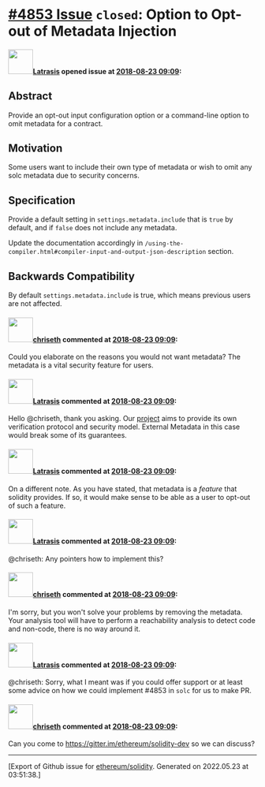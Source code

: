 # [\#4853 Issue](https://github.com/ethereum/solidity/issues/4853) `closed`: Option to Opt-out of Metadata Injection

#### <img src="https://avatars.githubusercontent.com/u/4656227?u=00c89362bd78ce3dcab5988e2c4564db1d206a80&v=4" width="50">[Latrasis](https://github.com/Latrasis) opened issue at [2018-08-23 09:09](https://github.com/ethereum/solidity/issues/4853):

## Abstract
Provide an opt-out input configuration option or a command-line option to omit metadata for a contract.

## Motivation
Some users want to include their own type of metadata or wish to omit any solc metadata due to security concerns.

## Specification
Provide a default setting in `settings.metadata.include` that is `true` by default, and if `false` does not include any metadata.

Update the documentation accordingly in `/using-the-compiler.html#compiler-input-and-output-json-description` section.

## Backwards Compatibility
By default  `settings.metadata.include` is true, which means previous users are not affected.


#### <img src="https://avatars.githubusercontent.com/u/9073706?v=4" width="50">[chriseth](https://github.com/chriseth) commented at [2018-08-23 09:09](https://github.com/ethereum/solidity/issues/4853#issuecomment-418341101):

Could you elaborate on the reasons you would not want metadata? The metadata is a vital security feature for users.

#### <img src="https://avatars.githubusercontent.com/u/4656227?u=00c89362bd78ce3dcab5988e2c4564db1d206a80&v=4" width="50">[Latrasis](https://github.com/Latrasis) commented at [2018-08-23 09:09](https://github.com/ethereum/solidity/issues/4853#issuecomment-418349411):

Hello @chriseth, thank you asking. Our [project](https://beakeros.org) aims to provide its own verification protocol and security model. External Metadata in this case would break some of its guarantees.

#### <img src="https://avatars.githubusercontent.com/u/4656227?u=00c89362bd78ce3dcab5988e2c4564db1d206a80&v=4" width="50">[Latrasis](https://github.com/Latrasis) commented at [2018-08-23 09:09](https://github.com/ethereum/solidity/issues/4853#issuecomment-418621782):

On a different note. As you have stated, that metadata is a _feature_ that solidity provides. If so, it would make sense to be able as a user to opt-out of such a feature.

#### <img src="https://avatars.githubusercontent.com/u/4656227?u=00c89362bd78ce3dcab5988e2c4564db1d206a80&v=4" width="50">[Latrasis](https://github.com/Latrasis) commented at [2018-08-23 09:09](https://github.com/ethereum/solidity/issues/4853#issuecomment-428559080):

@chriseth: Any pointers how to implement this?

#### <img src="https://avatars.githubusercontent.com/u/9073706?v=4" width="50">[chriseth](https://github.com/chriseth) commented at [2018-08-23 09:09](https://github.com/ethereum/solidity/issues/4853#issuecomment-428589012):

I'm sorry, but you won't solve your problems by removing the metadata. Your analysis tool will have to perform a reachability analysis to detect code and non-code, there is no way around it.

#### <img src="https://avatars.githubusercontent.com/u/4656227?u=00c89362bd78ce3dcab5988e2c4564db1d206a80&v=4" width="50">[Latrasis](https://github.com/Latrasis) commented at [2018-08-23 09:09](https://github.com/ethereum/solidity/issues/4853#issuecomment-428915760):

@chriseth: Sorry, what I meant was if you could offer support or at least some advice on how we could implement #4853 in `solc` for us to make PR.

#### <img src="https://avatars.githubusercontent.com/u/9073706?v=4" width="50">[chriseth](https://github.com/chriseth) commented at [2018-08-23 09:09](https://github.com/ethereum/solidity/issues/4853#issuecomment-428936271):

Can you come to https://gitter.im/ethereum/solidity-dev so we can discuss?


-------------------------------------------------------------------------------



[Export of Github issue for [ethereum/solidity](https://github.com/ethereum/solidity). Generated on 2022.05.23 at 03:51:38.]
